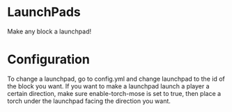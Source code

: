 # LaunchPads
Make any block a launchpad!

# Configuration
To change a launchpad, go to config.yml and change launchpad to the id of the block you want. If you want to make a launchpad launch a player a certain direction, make sure enable-torch-mose is set to true, then place a torch under the launchpad facing the direction you want.
